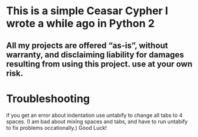 # This is a simple Ceasar Cypher I wrote a while ago in Python 2

## All my projects are offered “as-is”, without warranty, and disclaiming liability for damages resulting from using this project. use at your own risk. 

# Troubleshooting
if you get an error about indentation use untabify to change all tabs to 4 spaces. 
(I am bad about mixing spaces and tabs, and have to run untabify to fix problems occationally.)
Good Luck!
